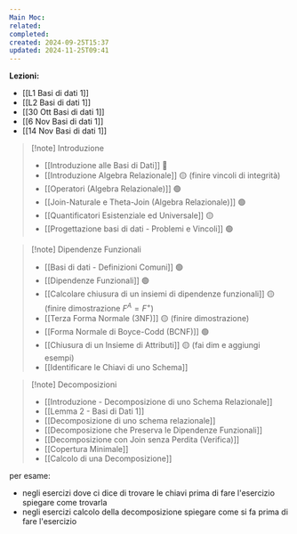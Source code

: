 ```yaml
---
Main Moc: 
related: 
completed: 
created: 2024-09-25T15:37
updated: 2024-11-25T09:41
---
```

**Lezioni:**
- [[L1 Basi di dati 1]]
- [[L2 Basi di dati 1]]
- [[30 Ott Basi di dati 1]]
- [[6 Nov Basi di dati 1]]
- [[14 Nov Basi di dati 1]]

>[!note] Introduzione
>- [[Introduzione alle Basi di Dati]] 🔴 
>- [[Introduzione Algebra Relazionale]] 🟡 (finire vincoli di integrità)
>- [[Operatori (Algebra Relazionale)]] 🟢
>- [[Join-Naturale e Theta-Join (Algebra Relazionale)]] 🟢
>- [[Quantificatori Esistenziale ed Universale]] 🟡
>- [[Progettazione basi di dati - Problemi e Vincoli]] 🟢

>[!note] Dipendenze Funzionali
>- [[Basi di dati - Definizioni Comuni]] 🟢
>- [[Dipendenze Funzionali]] 🟢
>- [[Calcolare chiusura di un insiemi di dipendenze funzionali]] 🟡 (finire dimostrazione $F^{A} = F^{+}$)
>- [[Terza Forma Normale (3NF)]] 🟡 (finire dimostrazione)
>- [[Forma Normale di Boyce-Codd (BCNF)]] 🟢
>- [[Chiusura di un Insieme di Attributi]] 🟡 (fai dim e aggiungi esempi)
>- [[Identificare le Chiavi di uno Schema]]

>[!note] Decomposizioni
>- [[Introduzione - Decomposizione di uno Schema Relazionale]]
>- [[Lemma 2 - Basi di Dati 1]]
>- [[Decomposizione di uno schema relazionale]]
>- [[Decomposizione che Preserva le Dipendenze Funzionali]]
>- [[Decomposizione con Join senza Perdita (Verifica)]]
>- [[Copertura Minimale]]
>- [[Calcolo di una Decomposizione]]

per esame:
- negli esercizi dove ci dice di trovare le chiavi prima di fare l'esercizio spiegare come trovarla
- negli esercizi calcolo della decomposizione spiegare come si fa prima di fare l'esercizio
  
  